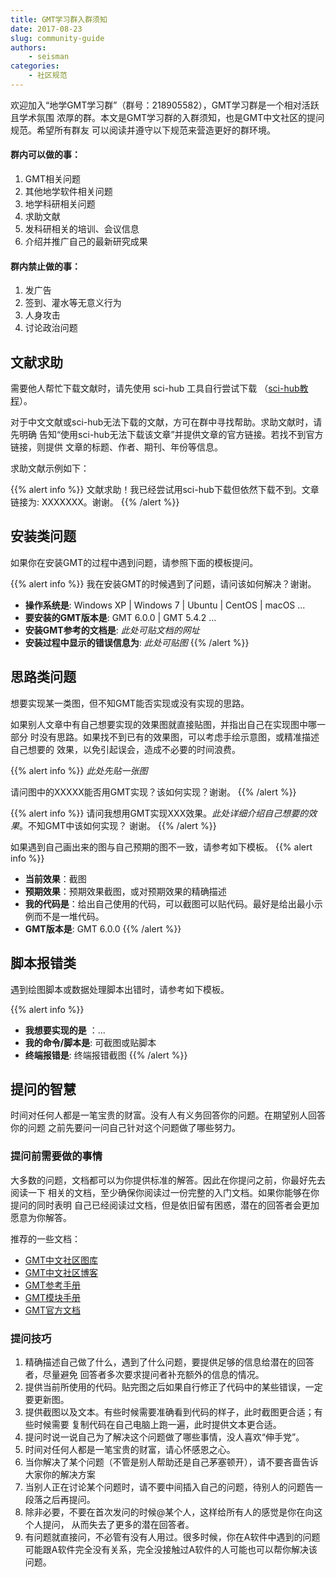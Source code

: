 ```yaml
---
title: GMT学习群入群须知
date: 2017-08-23
slug: community-guide
authors:
    - seisman
categories:
    - 社区规范
---
```


欢迎加入“地学GMT学习群”（群号：218905582），GMT学习群是一个相对活跃且学术氛围
浓厚的群。本文是GMT学习群的入群须知，也是GMT中文社区的提问规范。希望所有群友
可以阅读并遵守以下规范来营造更好的群环境。

<div class="row">
  <div class="col-md-6">
  <h4>群内可以做的事：</h4>
  <ol>
    <li>GMT相关问题</li>
    <li>其他地学软件相关问题</li>
    <li>地学科研相关问题</li>
    <li>求助文献</li>
    <li>发科研相关的培训、会议信息</li>
    <li>介绍并推广自己的最新研究成果</li>
  </ol>
  </div>
  <div class="col-md-6">
  <h4>群内禁止做的事：</h4>
  <ol>
    <li>发广告</li>
    <li>签到、灌水等无意义行为</li>
    <li>人身攻击</li>
    <li>讨论政治问题</li>
  </ol>
  </div>
</div>

## 文献求助

需要他人帮忙下载文献时，请先使用 sci-hub 工具自行尝试下载
（[sci-hub教程](/blog/sci-hub/)）。

对于中文文献或sci-hub无法下载的文献，方可在群中寻找帮助。求助文献时，请先明确
告知“使用sci-hub无法下载该文章”并提供文章的官方链接。若找不到官方链接，则提供
文章的标题、作者、期刊、年份等信息。

求助文献示例如下：

{{% alert info %}}
文献求助！我已经尝试用sci-hub下载但依然下载不到。文章链接为: XXXXXXX。谢谢。
{{% /alert %}}

## 安装类问题

如果你在安装GMT的过程中遇到问题，请参照下面的模板提问。

{{% alert info %}}
我在安装GMT的时候遇到了问题，请问该如何解决？谢谢。

- **操作系统是**: Windows XP | Windows 7 | Ubuntu | CentOS | macOS ...
- **要安装的GMT版本是**: GMT 6.0.0 | GMT 5.4.2 ...
- **安装GMT参考的文档是**: *此处可贴文档的网址*
- **安装过程中显示的错误信息为**: *此处可贴图*
{{% /alert %}}

## 思路类问题

想要实现某一类图，但不知GMT能否实现或没有实现的思路。

如果别人文章中有自己想要实现的效果图就直接贴图，并指出自己在实现图中哪一部分
时没有思路。如果找不到已有的效果图，可以考虑手绘示意图，或精准描述自己想要的
效果，以免引起误会，造成不必要的时间浪费。

{{% alert info %}}
*此处先贴一张图*

请问图中的XXXXX能否用GMT实现？该如何实现？谢谢。
{{% /alert %}}

{{% alert info %}}
请问我想用GMT实现XXX效果。*此处详细介绍自己想要的效果*。不知GMT中该如何实现？
谢谢。
{{% /alert %}}

如果遇到自己画出来的图与自己预期的图不一致，请参考如下模板。
{{% alert info %}}
- **当前效果**：截图
- **预期效果**：预期效果截图，或对预期效果的精确描述
- **我的代码是**：给出自己使用的代码，可以截图可以贴代码。最好是给出最小示例而不是一堆代码。
- **GMT版本是**: GMT 6.0.0
{{% /alert %}}

## 脚本报错类

遇到绘图脚本或数据处理脚本出错时，请参考如下模板。

{{% alert info %}}
- **我想要实现的是** ：...
- **我的命令/脚本是**: 可截图或贴脚本
- **终端报错是**: 终端报错截图
{{% /alert %}}

## 提问的智慧

时间对任何人都是一笔宝贵的财富。没有人有义务回答你的问题。在期望别人回答你的问题
之前先要问一问自己针对这个问题做了哪些努力。

### 提问前需要做的事情

大多数的问题，文档都可以为你提供标准的解答。因此在你提问之前，你最好先去阅读一下
相关的文档，至少确保你阅读过一份完整的入门文档。如果你能够在你提问的同时表明
自己已经阅读过文档，但是依旧留有困惑，潜在的回答者会更加愿意为你解答。

推荐的一些文档：

- [GMT中文社区图库](/gallery/)
- [GMT中文社区博客](/blog/)
- [GMT参考手册](https://docs.gmt-china.org/)
- [GMT模块手册](https://modules.gmt-china.org/)
- [GMT官方文档](http://gmt.soest.hawaii.edu/projects/gmt/wiki/Documentation)

### 提问技巧

1. 精确描述自己做了什么，遇到了什么问题，要提供足够的信息给潜在的回答者，尽量避免
   回答者多次要求提问者补充额外的信息的情况。
2. 提供当前所使用的代码。贴完图之后如果自行修正了代码中的某些错误，一定要更新图。
3. 提供截图以及文本。有些时候需要准确看到代码的样子，此时截图更合适；有些时候需要
   复制代码在自己电脑上跑一遍，此时提供文本更合适。
4. 提问时说一说自己为了解决这个问题做了哪些事情，没人喜欢“伸手党”。
5. 时间对任何人都是一笔宝贵的财富，请心怀感恩之心。
6. 当你解决了某个问题（不管是别人帮助还是自己茅塞顿开），请不要吝啬告诉大家你的解决方案
7. 当别人正在讨论某个问题时，请不要中间插入自己的问题，待别人的问题告一段落之后再提问。
8. 除非必要，不要在首次发问的时候@某个人，这样给所有人的感觉是你在向这个人提问，
   从而失去了更多的潜在回答者。
9. 有问题就直接问，不必管有没有人用过。很多时候，你在A软件中遇到的问题可能跟A软件完全没有关系，完全没接触过A软件的人可能也可以帮你解决该问题。
